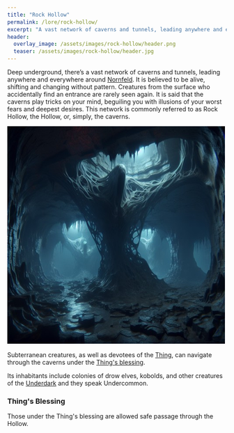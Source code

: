 ```yaml
---
title: "Rock Hollow"
permalink: /lore/rock-hollow/
excerpt: "A vast network of caverns and tunnels, leading anywhere and everywhere around [Nornfeld](/lore/nornfeld)."
header:
  overlay_image: /assets/images/rock-hollow/header.png
  teaser: /assets/images/rock-hollow/header.jpg
---
```


Deep underground, there’s a vast network of caverns and tunnels, leading anywhere and everywhere around [Nornfeld](/lore/nornfeld). It is believed to be alive, shifting and changing without pattern. Creatures from the surface who accidentally find an entrance are rarely seen again. It is said that the caverns play tricks on your mind, beguiling you with illusions of your worst fears and deepest desires.
This network is commonly referred to as Rock Hollow, the Hollow, or, simply, the caverns.

[![rock hollow](../../assets/images/rock-hollow/normal.jpg)](../../assets/images/rock-hollow/full.png)

Subterranean creatures, as well as devotees of the [Thing](/lore/the-thing#thing-of-the-hollow), can navigate through the caverns under the [Thing's blessing](#things-blessing).

Its inhabitants include colonies of drow elves, kobolds, and other creatures of the [Underdark](https://forgottenrealms.fandom.com/wiki/Underdark) and they speak Undercommon.

### Thing's Blessing
Those under the Thing's blessing are allowed safe passage through the Hollow.
